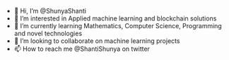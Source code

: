 - 👋 Hi, I’m @ShunyaShanti
- 👀 I’m interested in Applied machine learning and blockchain solutions
- 🌱 I’m currently learning Mathematics, Computer Science, Programming and novel technologies
- 💞️ I’m looking to collaborate on machine learning projects
- 📫 How to reach me @ShantiShunya on twitter

<!---
ShunyaShanti/ShunyaShanti is a ✨ special ✨ repository because its `README.md` (this file) appears on your GitHub profile.
You can click the Preview link to take a look at your changes.
--->
